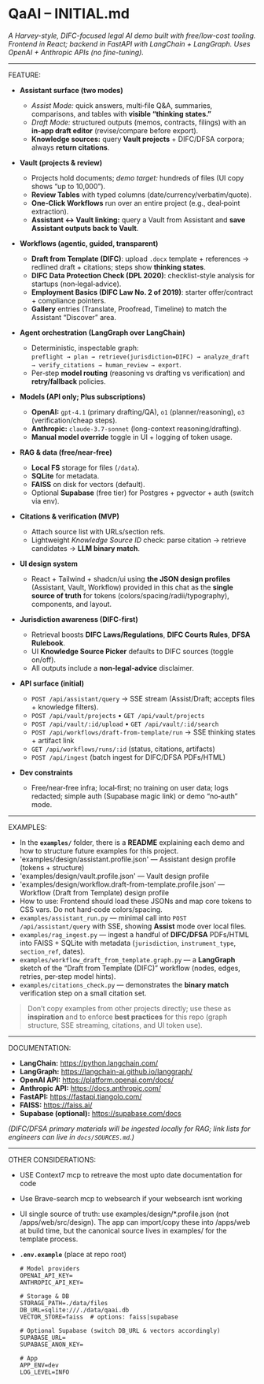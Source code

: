 # QaAI – INITIAL.md
*A Harvey-style, DIFC-focused legal AI demo built with free/low-cost tooling. Frontend in React; backend in FastAPI with LangChain + LangGraph. Uses OpenAI + Anthropic APIs (no fine-tuning).*

---

FEATURE:

- **Assistant surface (two modes)**  
  - *Assist Mode:* quick answers, multi‑file Q&A, summaries, comparisons, and tables with **visible “thinking states.”**  
  - *Draft Mode:* structured outputs (memos, contracts, filings) with an **in‑app draft editor** (revise/compare before export).  
  - **Knowledge sources:** query **Vault projects** + DIFC/DFSA corpora; always **return citations**.

- **Vault (projects & review)**  
  - Projects hold documents; *demo target:* hundreds of files (UI copy shows “up to 10,000”).  
  - **Review Tables** with typed columns (date/currency/verbatim/quote).  
  - **One‑Click Workflows** run over an entire project (e.g., deal‑point extraction).  
  - **Assistant ↔ Vault linking:** query a Vault from Assistant and **save Assistant outputs back to Vault**.

- **Workflows (agentic, guided, transparent)**  
  - **Draft from Template (DIFC)**: upload `.docx` template + references → redlined draft + citations; steps show **thinking states**.  
  - **DIFC Data Protection Check (DPL 2020)**: checklist-style analysis for startups (non‑legal‑advice).  
  - **Employment Basics (DIFC Law No. 2 of 2019)**: starter offer/contract + compliance pointers.  
  - **Gallery** entries (Translate, Proofread, Timeline) to match the Assistant “Discover” area.

- **Agent orchestration (LangGraph over LangChain)**  
  - Deterministic, inspectable graph:  
    `preflight → plan → retrieve(jurisdiction=DIFC) → analyze_draft → verify_citations → human_review → export`.  
  - Per‑step **model routing** (reasoning vs drafting vs verification) and **retry/fallback** policies.

- **Models (API only; Plus subscriptions)**  
  - **OpenAI:** `gpt-4.1` (primary drafting/QA), `o1` (planner/reasoning), `o3` (verification/cheap steps).  
  - **Anthropic:** `claude-3.7-sonnet` (long-context reasoning/drafting).  
  - **Manual model override** toggle in UI + logging of token usage.

- **RAG & data (free/near‑free)**  
  - **Local FS** storage for files (`/data`).  
  - **SQLite** for metadata.  
  - **FAISS** on disk for vectors (default).  
  - Optional **Supabase** (free tier) for Postgres + pgvector + auth (switch via env).

- **Citations & verification (MVP)**  
  - Attach source list with URLs/section refs.  
  - Lightweight *Knowledge Source ID* check: parse citation → retrieve candidates → **LLM binary match**.

- **UI design system**  
  - React + Tailwind + shadcn/ui using **the JSON design profiles** (Assistant, Vault, Workflow) provided in this chat as the **single source of truth** for tokens (colors/spacing/radii/typography), components, and layout.

- **Jurisdiction awareness (DIFC-first)**  
  - Retrieval boosts **DIFC Laws/Regulations**, **DIFC Courts Rules**, **DFSA Rulebook**.  
  - UI **Knowledge Source Picker** defaults to DIFC sources (toggle on/off).  
  - All outputs include a **non‑legal‑advice** disclaimer.

- **API surface (initial)**  
  - `POST /api/assistant/query`  → SSE stream (Assist/Draft; accepts files + knowledge filters).  
  - `POST /api/vault/projects` • `GET /api/vault/projects`  
  - `POST /api/vault/:id/upload` • `GET /api/vault/:id/search`  
  - `POST /api/workflows/draft-from-template/run` → SSE thinking states + artifact link  
  - `GET /api/workflows/runs/:id` (status, citations, artifacts)  
  - `POST /api/ingest` (batch ingest for DIFC/DFSA PDFs/HTML)

- **Dev constraints**  
  - Free/near‑free infra; local‑first; no training on user data; logs redacted; simple auth (Supabase magic link) or demo “no‑auth” mode.

---

EXAMPLES:

- In the **`examples/`** folder, there is a **README** explaining each demo and how to structure future examples for this project.
- 'examples/design/assistant.profile.json' — Assistant design profile (tokens + structure)
- 'examples/design/vault.profile.json' — Vault design profile
- 'examples/design/workflow.draft-from-template.profile.json' — Workflow (Draft from Template) design profile
- How to use: Frontend should load these JSONs and map core tokens to CSS vars. Do not hard‑code colors/spacing.
- `examples/assistant_run.py` — minimal call into `POST /api/assistant/query` with SSE, showing **Assist** mode over local files.  
- `examples/rag_ingest.py` — ingest a handful of **DIFC/DFSA** PDFs/HTML into FAISS + SQLite with metadata (`jurisdiction`, `instrument_type`, `section_ref`, dates).  
- `examples/workflow_draft_from_template.graph.py` — a **LangGraph** sketch of the “Draft from Template (DIFC)” workflow (nodes, edges, retries, per‑step model hints).  
- `examples/citations_check.py` — demonstrates the **binary match** verification step on a small citation set.  


> Don’t copy examples from other projects directly; use these as **inspiration** and to enforce **best practices** for this repo (graph structure, SSE streaming, citations, and UI token use).

---

DOCUMENTATION:

- **LangChain:** https://python.langchain.com/  
- **LangGraph:** https://langchain-ai.github.io/langgraph/  
- **OpenAI API:** https://platform.openai.com/docs/  
- **Anthropic API:** https://docs.anthropic.com/  
- **FastAPI:** https://fastapi.tiangolo.com/  
- **FAISS:** https://faiss.ai/  
- **Supabase (optional):** https://supabase.com/docs

*(DIFC/DFSA primary materials will be ingested locally for RAG; link lists for engineers can live in `docs/SOURCES.md`.)*

---

OTHER CONSIDERATIONS:

- USE Context7 mcp to retreave the most upto date documentation for code
- Use Brave-search mcp to websearch if your websearch isnt working

- UI single source of truth: use examples/design/*.profile.json (not /apps/web/src/design). The app can import/copy these into /apps/web at build time, but the canonical source lives in examples/ for the template process.

- **`.env.example`** (place at repo root)

  ```env
  # Model providers
  OPENAI_API_KEY=
  ANTHROPIC_API_KEY=

  # Storage & DB
  STORAGE_PATH=./data/files
  DB_URL=sqlite:///./data/qaai.db
  VECTOR_STORE=faiss  # options: faiss|supabase

  # Optional Supabase (switch DB_URL & vectors accordingly)
  SUPABASE_URL=
  SUPABASE_ANON_KEY=

  # App
  APP_ENV=dev
  LOG_LEVEL=INFO
